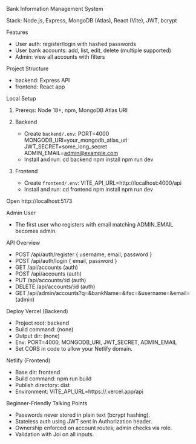 Bank Information Management System

Stack: Node.js, Express, MongoDB (Atlas), React (Vite), JWT, bcrypt

Features
- User auth: register/login with hashed passwords
- User bank accounts: add, list, edit, delete (multiple supported)
- Admin: view all accounts with filters

Project Structure
- backend: Express API
- frontend: React app

Local Setup
1) Prereqs: Node 18+, npm, MongoDB Atlas URI

2) Backend
   - Create `backend/.env`:
     PORT=4000
     MONGODB_URI=your_mongodb_atlas_uri
     JWT_SECRET=some_long_secret
     ADMIN_EMAIL=admin@example.com
   - Install and run:
     cd backend
     npm install
     npm run dev

3) Frontend
   - Create `frontend/.env`:
     VITE_API_URL=http://localhost:4000/api
   - Install and run:
     cd frontend
     npm install
     npm run dev

Open http://localhost:5173

Admin User
- The first user who registers with email matching ADMIN_EMAIL becomes admin.

API Overview
- POST /api/auth/register { username, email, password }
- POST /api/auth/login { email, password }
- GET /api/accounts (auth)
- POST /api/accounts (auth)
- PUT /api/accounts/:id (auth)
- DELETE /api/accounts/:id (auth)
- GET /api/admin/accounts?q=&bankName=&ifsc=&username=&email= (admin)

Deploy
Vercel (Backend)
- Project root: backend
- Build command: (none)
- Output dir: (none)
- Env: PORT=4000, MONGODB_URI, JWT_SECRET, ADMIN_EMAIL
- Set CORS in code to allow your Netlify domain.

Netlify (Frontend)
- Base dir: frontend
- Build command: npm run build
- Publish directory: dist
- Environment: VITE_API_URL=https://<your-vercel-app>.vercel.app/api

Beginner-Friendly Talking Points
- Passwords never stored in plain text (bcrypt hashing).
- Stateless auth using JWT sent in Authorization header.
- Ownership enforced on account routes; admin checks via role.
- Validation with Joi on all inputs.


